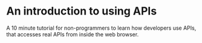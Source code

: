 # An introduction to using APIs

A 10 minute tutorial for non-programmers to learn how developers use APIs, that accesses real APIs from inside the web browser.
